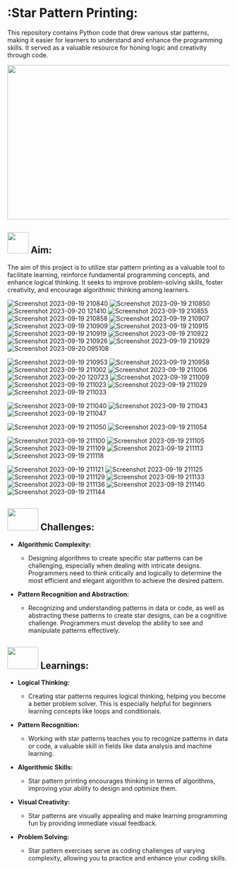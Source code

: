 # :Star Pattern Printing:

This repository contains Python code that drew various star patterns, making it easier for learners to understand and enhance the programming skills. It served as a valuable resource for honing logic and creativity through code.

<div id="header" align="center">
    <img src="https://github.com/yasmeenustad/Python_Star_Pattern_Printing/assets/112754746/753054c6-7e98-496d-85ef-824fbe7f9e3d"  height="350" width="800"/>
</div>

##  <img src="https://github.com/yasmeenustad/Placements-Data-Analysis-Excel-Project/assets/112754746/030e1f21-e04f-4cbd-b301-3576c8c1acc3"  width="48" height="48"> Aim:

The aim of this project is to utilize star pattern printing as a valuable tool to facilitate learning, reinforce fundamental programming concepts, and enhance logical thinking. It seeks to improve problem-solving skills, foster creativity, and encourage algorithmic thinking among learners.

![Screenshot 2023-09-19 210840](https://github.com/yasmeenustad/Python_Star_Pattern_Printing/assets/112754746/10694e29-1a71-4322-ac9f-d606d303ca85)
![Screenshot 2023-09-19 210850](https://github.com/yasmeenustad/Python_Star_Pattern_Printing/assets/112754746/af4f3349-d04c-4359-83d5-06a46af6e77c)
![Screenshot 2023-09-20 121410](https://github.com/yasmeenustad/Python_Star_Pattern_Printing/assets/112754746/288f3e72-16a1-40cb-8c04-35657136ca3f)
![Screenshot 2023-09-19 210855](https://github.com/yasmeenustad/Python_Star_Pattern_Printing/assets/112754746/5b800dee-e411-4130-a531-b4bd7b657782)
![Screenshot 2023-09-19 210858](https://github.com/yasmeenustad/Python_Star_Pattern_Printing/assets/112754746/8ccbdd47-2c74-4ec7-aa14-1d08b8824f14)
![Screenshot 2023-09-19 210907](https://github.com/yasmeenustad/Python_Star_Pattern_Printing/assets/112754746/36e139f9-4e72-4e41-a704-c4f187be44af)
![Screenshot 2023-09-19 210909](https://github.com/yasmeenustad/Python_Star_Pattern_Printing/assets/112754746/032df233-0672-4e87-9031-16353c0c32bf)
![Screenshot 2023-09-19 210915](https://github.com/yasmeenustad/Python_Star_Pattern_Printing/assets/112754746/dff761f4-2e1a-4aac-936e-b8e6647ce86f)
![Screenshot 2023-09-19 210919](https://github.com/yasmeenustad/Python_Star_Pattern_Printing/assets/112754746/ee3fad5a-5ec2-4cb4-b716-c8fc7322c3c6)
![Screenshot 2023-09-19 210922](https://github.com/yasmeenustad/Python_Star_Pattern_Printing/assets/112754746/bd07581f-aef5-412a-b748-c783804e868a)
![Screenshot 2023-09-19 210926](https://github.com/yasmeenustad/Python_Star_Pattern_Printing/assets/112754746/2b106217-2648-417f-a4ba-070ea027f281)
![Screenshot 2023-09-19 210929](https://github.com/yasmeenustad/Python_Star_Pattern_Printing/assets/112754746/c19a2c03-df23-4445-8fd1-e7bdfd148c27)
![Screenshot 2023-09-20 095108](https://github.com/yasmeenustad/Python_Star_Pattern_Printing/assets/112754746/4f06ff89-1b90-4b6d-b903-74f965ad4784)


![Screenshot 2023-09-19 210953](https://github.com/yasmeenustad/Python_Star_Pattern_Printing/assets/112754746/7849bf9a-6719-43bf-b3f8-a75e34645d2d)
![Screenshot 2023-09-19 210958](https://github.com/yasmeenustad/Python_Star_Pattern_Printing/assets/112754746/3dd93fc9-c405-4955-b3d4-319ee11a7773)
![Screenshot 2023-09-19 211002](https://github.com/yasmeenustad/Python_Star_Pattern_Printing/assets/112754746/d1f51635-b878-444b-975c-d1ad48aabe6e)
![Screenshot 2023-09-19 211006](https://github.com/yasmeenustad/Python_Star_Pattern_Printing/assets/112754746/a3fbce32-c9f6-4bac-a609-fa81850a1bda)
![Screenshot 2023-09-20 120723](https://github.com/yasmeenustad/Python_Star_Pattern_Printing/assets/112754746/07ddae32-5062-47ed-ba12-0d34778cf6bd)
![Screenshot 2023-09-19 211009](https://github.com/yasmeenustad/Python_Star_Pattern_Printing/assets/112754746/99fc86a5-d7e6-4942-9fbc-34c6deab48ac)
![Screenshot 2023-09-19 211023](https://github.com/yasmeenustad/Python_Star_Pattern_Printing/assets/112754746/a178bdf9-9c52-4566-b44e-688cc00ab1e6)
![Screenshot 2023-09-19 211029](https://github.com/yasmeenustad/Python_Star_Pattern_Printing/assets/112754746/ff2d1796-3747-4189-9c9b-a317216b8225)
![Screenshot 2023-09-19 211033](https://github.com/yasmeenustad/Python_Star_Pattern_Printing/assets/112754746/7993c365-548d-42d5-920d-2711e81e3e5c)

![Screenshot 2023-09-19 211040](https://github.com/yasmeenustad/Python_Star_Pattern_Printing/assets/112754746/e505aa0c-c2bd-44b2-8122-541a32155297)
![Screenshot 2023-09-19 211043](https://github.com/yasmeenustad/Python_Star_Pattern_Printing/assets/112754746/900f04b2-b85a-4ded-b1b0-c20797d37526)
![Screenshot 2023-09-19 211047](https://github.com/yasmeenustad/Python_Star_Pattern_Printing/assets/112754746/03a1c2ba-2802-4dc3-bac9-fb5aa7ee1ac8)

![Screenshot 2023-09-19 211050](https://github.com/yasmeenustad/Python_Star_Pattern_Printing/assets/112754746/5bc30a73-98ec-4250-9e18-c4672c1f29bf)
![Screenshot 2023-09-19 211054](https://github.com/yasmeenustad/Python_Star_Pattern_Printing/assets/112754746/36fec669-96d7-4e91-a486-9f2e31f51e7f)

![Screenshot 2023-09-19 211100](https://github.com/yasmeenustad/Python_Star_Pattern_Printing/assets/112754746/7ea132be-a15d-4ea0-ae7b-e979e6f3d0b6)
![Screenshot 2023-09-19 211105](https://github.com/yasmeenustad/Python_Star_Pattern_Printing/assets/112754746/12f1ba6a-b829-4119-a118-bd33faf6f77d)
![Screenshot 2023-09-19 211109](https://github.com/yasmeenustad/Python_Star_Pattern_Printing/assets/112754746/69918aa2-3dd0-4e54-ae76-c04c4335ca8b)
![Screenshot 2023-09-19 211113](https://github.com/yasmeenustad/Python_Star_Pattern_Printing/assets/112754746/ccd9db27-f2c0-4ac4-a2f8-9272725138dc)
![Screenshot 2023-09-19 211118](https://github.com/yasmeenustad/Python_Star_Pattern_Printing/assets/112754746/54715f3d-02f2-4050-9077-dbc0d6f55db5)


![Screenshot 2023-09-19 211121](https://github.com/yasmeenustad/Python_Star_Pattern_Printing/assets/112754746/96dea968-0a70-48cd-9db6-aed4e9bad861)
![Screenshot 2023-09-19 211125](https://github.com/yasmeenustad/Python_Star_Pattern_Printing/assets/112754746/e91ac1e2-74d2-4761-8b08-0c95352e4b41)
![Screenshot 2023-09-19 211129](https://github.com/yasmeenustad/Python_Star_Pattern_Printing/assets/112754746/b21e5a48-fbae-4407-8965-9909d9b21340)
![Screenshot 2023-09-19 211133](https://github.com/yasmeenustad/Python_Star_Pattern_Printing/assets/112754746/e14a3ac6-eec5-4bd8-b120-f921fffb6da3)
![Screenshot 2023-09-19 211136](https://github.com/yasmeenustad/Python_Star_Pattern_Printing/assets/112754746/f6375676-9881-4914-a3d4-e4b5eefee7f4)
![Screenshot 2023-09-19 211140](https://github.com/yasmeenustad/Python_Star_Pattern_Printing/assets/112754746/e4bd2c84-a133-418e-92a4-569238d56471)
![Screenshot 2023-09-19 211144](https://github.com/yasmeenustad/Python_Star_Pattern_Printing/assets/112754746/70f593a0-15ac-4e84-935b-f8e6823df68a)


## <img src="https://github.com/yasmeenustad/Swiggy-data-Analysis/assets/112754746/603ad77e-2212-4b07-a75a-ffcabb0538f4" width="70" height="50"> Challenges:

- **Algorithmic Complexity:**
    - Designing algorithms to create specific star patterns can be challenging, especially when dealing with intricate designs. Programmers need to think critically and logically to determine the most efficient and              elegant algorithm to achieve the desired pattern.

- **Pattern Recognition and Abstraction:**
    - Recognizing and understanding patterns in data or code, as well as abstracting these patterns to create star designs, can be a cognitive challenge. Programmers must develop the ability to see and manipulate patterns       effectively.

## <img src="https://github.com/yasmeenustad/Swiggy-data-Analysis/assets/112754746/2e256cec-1421-4c5f-9913-052a53dc470f" width="70" height="50"> Learnings:

- **Logical Thinking:**
    - Creating star patterns requires logical thinking, helping you become a better problem solver. This is especially helpful for beginners learning concepts like loops and conditionals.

- **Pattern Recognition:**
    - Working with star patterns teaches you to recognize patterns in data or code, a valuable skill in fields like data analysis and machine learning.

- **Algorithmic Skills:**
    - Star pattern printing encourages thinking in terms of algorithms, improving your ability to design and optimize them.

- **Visual Creativity:**
    - Star patterns are visually appealing and make learning programming fun by providing immediate visual feedback.

- **Problem Solving:**
    - Star pattern exercises serve as coding challenges of varying complexity, allowing you to practice and enhance your coding skills.

